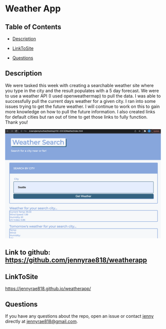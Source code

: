 # Weather App
## <Project Weather App>

## Table of Contents 

* [Description](#description)

* [LinkToSite](#LinkToSite)

* [Questions](#questions)


## Description
We were tasked this week with creating a searchable weather site where you type in the city and the result populates with a 5 day forecast. We were to use a weather API (I used openweathermap) to pull the data. I was able to successfully pull the current days weather for a given city. I ran into some issues trying to get the future weather. I will continue to work on this to gain more knowledge on how to pull the future information. I also created links for default cities but ran out of time to get those links to fully function. Thank you!


![weatherapp png](weatherapp.png)

## Link to github: <https://github.com/jennyrae818/weatherapp>

## LinkToSite
<https://jennyrae818.github.io/weatherapp/>


## Questions

If you have any questions about the repo, open an issue or contact [jenny](undefined) directly at jennyrae818@gmail.com.